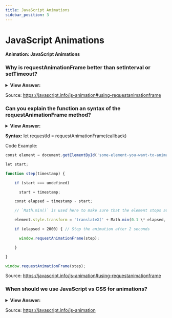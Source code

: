 ```yaml
---
title: JavaScript Animations
sidebar_position: 3
---
```


# JavaScript Animations

**Animation: JavaScript Animations**

<head>
  <title>JavaScript Animations - JavaScript Interview Questions & Answers</title>
  <meta charSet="utf-8" />
</head>

### Why is requestAnimationFrame better than setInterval or setTimeout?

<details>
  <summary><strong>View Answer:</strong></summary>
  <div>
  <div><strong>Interview Response:</strong> The question is most simply answered with, the requestAnimationFrame produces higher quality animation completely eliminating flicker and shear that can happen when using setTimeout or setInterval, and reduce or completely remove frame skips. The setInterval and setTimeout methods can cause CPU overloads and cause excessive or overlapping redraws.
    </div>
  </div>
</details>

Source: <https://javascript.info/js-animation#using-requestanimationframe>

### Can you explain the function an syntax of the requestAnimationFrame method?

<details>
  <summary><strong>View Answer:</strong></summary>
  <div>
  <div><strong>Interview Response:</strong> The window.requestAnimationFrame() method tells the browser that you wish to perform an animation and requests that the browser calls a specified function to update an animation before the next repaint. The method takes a callback as an argument to be invoked before the repaint. You should call this method whenever you are ready to update your animation onscreen. We can use the cancelAnimationFrame to cancel the animation by calling the request id in the cancellation.
    </div>
  </div>
</details>

**Syntax:** let requestId = requestAnimationFrame(callback)

Code Example:

```js
const element = document.getElementById('some-element-you-want-to-animate');

let start;

function step(timestamp) {

    if (start === undefined)

      start = timestamp;

    const elapsed = timestamp - start;

    // `Math.min()` is used here to make sure that the element stops at exactly 200px.

    element.style.transform = 'translateX(' + Math.min(0.1 \* elapsed, 200) + 'px)';

    if (elapsed < 2000) { // Stop the animation after 2 seconds

      window.requestAnimationFrame(step);

    }

}

window.requestAnimationFrame(step);
```

Source: <https://javascript.info/js-animation#using-requestanimationframe>

### When should we use JavaScript vs CSS for animations?

<details>
  <summary><strong>View Answer:</strong></summary>
  <div>
  <div><strong>Interview Response:</strong> For animations that CSS cannot handle well, or those that need tight control, JavaScript is our best option. JavaScript animations should be implemented via requestAnimationFrame. That built-in method allows us to setup a callback function to run when the browser will be preparing a repaint. Usually that is very soon, but the exact time depends on the browser.
    </div>
  </div>
</details>

Source: <https://javascript.info/js-animation>
